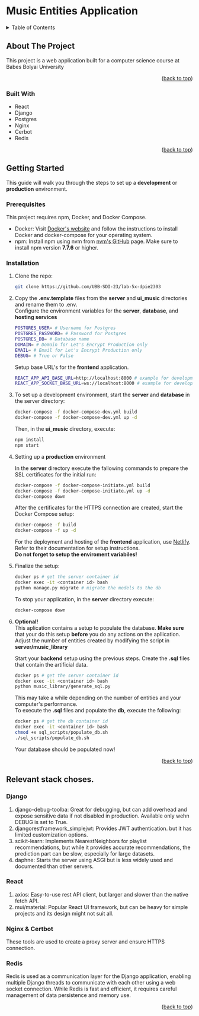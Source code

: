 <a name="readme-top"></a>

# Music Entities Application



<!-- TABLE OF CONTENTS -->
<details>
  <summary>Table of Contents</summary>
  <ol>
    <li>
      <a href="#about-the-project">About The Project</a>
      <ul>
        <li><a href="#built-with">Built With</a></li>
      </ul>
    </li>
    <li>
      <a href="#getting-started">Getting Started</a>
      <ul>
        <li><a href="#prerequisites">Prerequisites</a></li>
        <li><a href="#installation">Installation</a></li>
      </ul>
    </li>
    <li><a href="#relevant-stack-choses">Relevant stack choses</a></li>
  </ol>
</details>



<!-- ABOUT THE PROJECT -->
## About The Project



This project is a web application built for a computer science course at Babes Bolyai University

<p align="right">(<a href="#readme-top">back to top</a>)</p>



### Built With

* React
* Django
* Postgres
* Nginx
* Cerbot
* Redis

<p align="right">(<a href="#readme-top">back to top</a>)</p>



<!-- GETTING STARTED -->
## Getting Started

This guide will walk you through the steps to set up a **development** or **production** environment.

### Prerequisites

This project requires npm, Docker, and Docker Compose.


* Docker: Visit [Docker's website](https://www.docker.com/) and follow the instructions to install Docker and docker-compose for your operating system.
* npm: Install npm using nvm from [nvm's GitHub](https://github.com/nvm-sh/nvm) page. Make sure to install npm version **7.7.6** or higher.

### Installation

1.  Clone the repo:
    ```sh
    git clone https://github.com/UBB-SDI-23/lab-5x-dpie2303
    ```
2. Copy the **.env.template** files from the **server** and **ui_music** directories and rename them to .env.  
   Configure the environment variables for the **server**, **database**, and **hosting services**
   ```sh
   POSTGRES_USER= # Username for Postgres
   POSTGRES_PASSWORD= # Password for Postgres
   POSTGRES_DB= # Database name
   DOMAIN= # Domain for Let's Encrypt Production only
   EMAIL= # Email for Let's Encrypt Production only
   DEBUG= # True or False
   ```  
   Setup base URL's for the **frontend** application.  
   ```sh
   REACT_APP_API_BASE_URL=http://localhost:8000 # example for development env
   REACT_APP_SOCKET_BASE_URL=ws://localhost:8000 # example for development env
   ``` 
    
3. To set up a development environment, start the **server** and **database** in the server directory:
   ```sh
   docker-compose -f docker-compose-dev.yml build
   docker-compose -f docker-compose-dev.yml up -d
   ```
   Then, in the **ui_music** directory, execute:
   ```sh
   npm install
   npm start
   ```
4. Setting up a **production**  environment

   In the  **server** directory execute the fallowing commands to 
   prepare the SSL certificates for the initial run:
   ```sh
   docker-compose -f docker-compose-initiate.yml build
   docker-compose -f docker-compose-initiate.yml up -d
   docker-compose down
   ```
   After the certificates for the HTTPS connection are created, start the Docker Compose setup:
   ```sh
   docker-compose -f build
   docker-compose -f up -d
   ```

   For the deployment and hosting of the **frontend** application, use [Netlify](https://www.netlify.com/).
   Refer to their documentation for setup instructions.  
   **Do not forget to setup the enviroment variabiles!**

5. Finalize the setup: 
    ```sh
   docker ps # get the server container id
   docker exec -it <container id> bash
   python manage.py migrate # migrate the models to the db
   ```
   To stop your application, in the  **server** directory execute:
   ```sh
   docker-compose down 
   ```


5. **Optional!**  
   This aplication contains a setup to populate the database.
   **Make sure** that your do this setup **before** you do any actions on the apllication.  
   Adjust the number of entities created by modifying the script in  **server/music_library**  

   Start your **backend** setup using the previous steps.
   Create the **.sql** files that contain the artificial data.  
   ```sh
   docker ps # get the server container id
   docker exec -it <container id> bash
   python music_library/generate_sql.py 
   ```
   This may take a while depending on the number of entities and your computer's performance.   
   To execute the **.sql** files and populate the **db**, execute the following:
   ```sh
   docker ps # get the db container id
   docker exec -it <container id> bash
   chmod +x sql_scripts/populate_db.sh
   ./sql_scripts/populate_db.sh
   ```
   Your database should be populated now!


<p align="right">(<a href="#readme-top">back to top</a>)</p>



<!-- USAGE EXAMPLES -->
## Relevant stack choses. 



### Django

  1. django-debug-toolba: Great for debugging, but can add overhead and expose sensitive data if not disabled in production. Available only wehn DEBUG is set to True.  
  2. djangorestframework_simplejwt: Provides JWT authentication. but it has limited customization options.
  3. scikit-learn: Implements NearestNeighbors for playlist recommendations, but while it provides accurate recommendations, the prediction part can be slow, especially for large datasets.
  4. daphne: Starts the server using ASGI but is less widely used and documented than other servers.
  
### React
  1. axios: Easy-to-use rest API client, but larger and slower than the native fetch API.
  2. mui/material: Popular React UI framework, but can be heavy for simple projects and its design might not suit all.
      
### Nginx & Certbot
  These tools are used to create a proxy server and ensure HTTPS connection. 
### Redis
  Redis is used as a communication layer for the Django application, enabling multiple Django threads to communicate with each other using a web socket connection. While Redis is fast and efficient, it requires careful management of data persistence and memory use.

<p align="right">(<a href="#readme-top">back to top</a>)</p>
